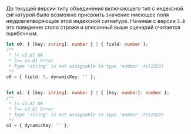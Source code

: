 До текущей версии типу объединения включающего тип с индексной сигнатурой было возможно присвоить значение имеющее поля неудовлетворяющие этой индексной сигнатуре. Начиная с версии `3.8` это поведение стало строже и описанный выше сценарий считается ошибочным.


`````typescript
let o0: { [key: string]: number } | { field: number };
/**
 * [< v3.8] Ok
 * [>= v3.8] Error
 * Type 'string' is not assignable to type 'number'.ts(2322)
 */
o0 = { field: 5, dynamicKey: '' };


let o1: { [key: string]: number } | { [key: number]: number };
/**
 * [< v3.8] Ok
 * [>= v3.8] Error
 * Type 'string' is not assignable to type 'number'.ts(2322)
 */
o1 = { dynamicKey: '' };
`````
